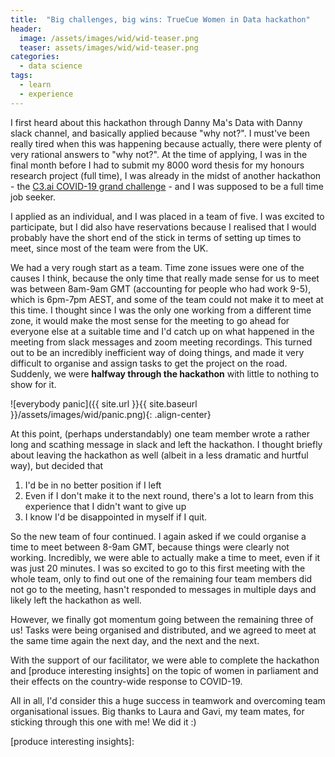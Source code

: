 ```yaml
---
title:  "Big challenges, big wins: TrueCue Women in Data hackathon"
header:
  image: /assets/images/wid/wid-teaser.png
  teaser: assets/images/wid/wid-teaser.png
categories: 
  - data science
tags:
  - learn
  - experience
---
```


I first heard about this hackathon through Danny Ma's Data with Danny slack channel, and basically applied because "why not?". I must've been really tired when this was happening because actually, there were plenty of very rational answers to "why not?". At the time of applying, I was in the final month before I had to submit my 8000 word thesis for my honours research project (full time), I was already in the midst of another hackathon - the [C3.ai COVID-19 grand challenge] - and I was supposed to be a full time job seeker. 

I applied as an individual, and I was placed in a team of five. I was excited to participate, but I did also have reservations because I realised that I would probably have the short end of the stick in terms of setting up times to meet, since most of the team were from the UK.

We had a very rough start as a team. Time zone issues were one of the causes I think, because the only time that really made sense for us to meet was between 8am-9am GMT (accounting for people who had work 9-5), which is 6pm-7pm AEST, and some of the team could not make it to meet at this time. I thought since I was the only one working from a different time zone, it would make the most sense for the meeting to go ahead for everyone else at a suitable time and I'd catch up on what happened in the meeting from slack messages and zoom meeting recordings. This turned out to be an incredibly inefficient way of doing things, and made it very difficult to organise and assign tasks to get the project on the road. Suddenly, we were **halfway through the hackathon** with little to nothing to show for it. 

![everybody panic]({{ site.url }}{{ site.baseurl }}/assets/images/wid/panic.png){: .align-center}

At this point, (perhaps understandably) one team member wrote a rather long and scathing message in slack and left the hackathon. I thought briefly about leaving the hackathon as well (albeit in a less dramatic and hurtful way), but decided that 

1. I'd be in no better position if I left
2. Even if I don't make it to the next round, there's a lot to learn from this experience that I didn't want to give up
3. I know I'd be disappointed in myself if I quit.

So the new team of four continued. I again asked if we could organise a time to meet between 8-9am GMT, because things were clearly not working. Incredibly, we were able to actually make a time to meet, even if it was just 20 minutes. I was so excited to go to this first meeting with the whole team, only to find out one of the remaining four team members did not go to the meeting, hasn't responded to messages in multiple days and likely left the hackathon as well. 

However, we finally got momentum going between the remaining three of us! Tasks were being organised and distributed, and we agreed to meet at the same time again the next day, and the next and the next.

With the support of our facilitator, we were able to complete the hackathon and [produce interesting insights] on the topic of women in parliament and their effects on the country-wide response to COVID-19. 

All in all, I'd consider this a huge success in teamwork and overcoming team organisational issues. Big thanks to Laura and Gavi, my team mates, for sticking through this one with me! We did it :)


[C3.ai COVID-19 grand challenge]: https://c3.ai/c3-ai-covid-19-grand-challenge/
[produce interesting insights]: 
